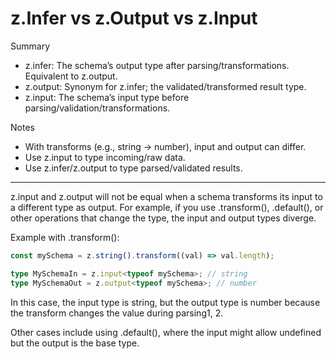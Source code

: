 # z.Infer vs z.Output vs z.Input

Summary

- z.infer: The schema’s output type after parsing/transformations. Equivalent to z.output.
- z.output: Synonym for z.infer; the validated/transformed result type.
- z.input: The schema’s input type before parsing/validation/transformations.

Notes

- With transforms (e.g., string -> number), input and output can differ.
- Use z.input to type incoming/raw data.
- Use z.infer/z.output to type parsed/validated results.

---

z.input and z.output will not be equal when a schema transforms its input to a different type as output. For example, if you use .transform(), .default(), or other operations that change the type, the input and output types diverge.

Example with .transform():

```ts
const mySchema = z.string().transform((val) => val.length);

type MySchemaIn = z.input<typeof mySchema>; // string
type MySchemaOut = z.output<typeof mySchema>; // number
```
In this case, the input type is string, but the output type is number because the transform changes the value during parsing1, 2.

Other cases include using .default(), where the input might allow undefined but the output is the base type.

